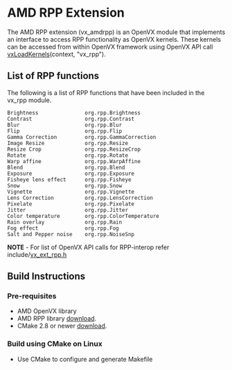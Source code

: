 # AMD RPP Extension
The AMD RPP extension (vx_amdrpp) is an OpenVX module that implements an interface to access RPP functionality as OpenVX kernels. These kernels can be accessed from within OpenVX framework using OpenVX API call [vxLoadKernels](https://www.khronos.org/registry/vx/specs/1.0.1/html/da/d83/group__group__user__kernels.html#gae00b6343fbb0126e3bf0f587b09393a3)(context, "vx_rpp").

## List of RPP functions 
The following is a list of RPP functions that have been included in the vx_rpp module.

    Brightness               org.rpp.Brightness
    Contrast                 org.rpp.Contrast
    Blur                     org.rpp.Blur
    Flip                     org.rpp.Flip
    Gamma Correction         org.rpp.GammaCorrection
    Image Resize             org.rpp.Resize
    Resize Crop              org.rpp.ResizeCrop
    Rotate                   org.rpp.Rotate
    Warp affine              org.rpp.WarpAffine
    Blend                    org.rpp.Blend
    Exposure                 org.rpp.Exposure
    Fisheye lens effect      org.rpp.Fisheye
    Snow                     org.rpp.Snow
    Vignette                 org.rpp.Vignette
    Lens Correction          org.rpp.LensCorrection
    Pixelate                 org.rpp.Pixelate
    Jitter                   org.rpp.Jitter
    Color temperature        org.rpp.ColorTemperature
    Rain overlay             org.rpp.Rain
    Fog effect               org.rpp.Fog
    Salt and Pepper noise    org.rpp.NoiseSnp

**NOTE** - For list of OpenVX API calls for RPP-interop refer include/[vx_ext_rpp.h](include/vx_ext_rpp.h)

## Build Instructions

### Pre-requisites
* AMD OpenVX library
* AMD RPP library [download](https://github.com/GPUOpen-ProfessionalCompute-Libraries/rpp).
* CMake 2.8 or newer [download](http://cmake.org/download/).

### Build using CMake on Linux
* Use CMake to configure and generate Makefile
